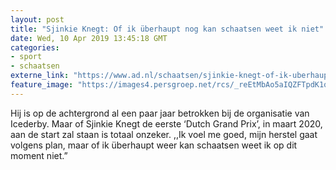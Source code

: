 ```yaml
---
layout: post
title: "Sjinkie Knegt: Of ik überhaupt nog kan schaatsen weet ik niet"
date: Wed, 10 Apr 2019 13:45:18 GMT
categories: 
- sport 
- schaatsen 
externe_link: "https://www.ad.nl/schaatsen/sjinkie-knegt-of-ik-uberhaupt-nog-kan-schaatsen-weet-ik-niet~ae0af3a1/"
feature_image: "https://images4.persgroep.net/rcs/_reEtMbAo5aIQZFTpdK1qG2BGzU/diocontent/137990617/_fitwidth/400/?appId=21791a8992982cd8da851550a453bd7f&quality=0.7"
---
```


Hij is op de achtergrond al een paar jaar betrokken bij de organisatie van Icederby. Maar of Sjinkie Knegt de eerste ‘Dutch Grand Prix’, in maart 2020, aan de start zal staan is totaal onzeker. ,,Ik voel me goed, mijn herstel gaat volgens plan, maar of ik überhaupt weer kan schaatsen weet ik op dit moment niet.”
